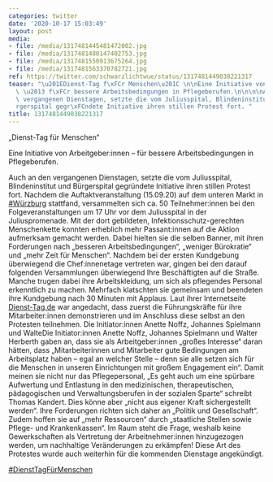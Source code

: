 ```yaml
---
categories: twitter
date: '2020-10-17 15:03:49'
layout: post
media:
- file: /media/1317481445481472002.jpg
- file: /media/1317481480147402753.jpg
- file: /media/1317481550913675264.jpg
- file: /media/1317481563370782721.jpg
ref: https://twitter.com/schwarzlichtwue/status/1317481449038221317
teaser: "\u201EDienst-Tag f\xFCr Menschen\u201C \n\nEine Initiative von Arbeitgeber:innen\
  \ \u2013 f\xFCr bessere Arbeitsbedingungen in Pflegeberufen.\n\n\n\nAuch an den\
  \ vergangenen Dienstagen, setzte die vom Juliusspital, Blindeninstitut und B\xFC\
  rgerspital gegr\xFCndete Initiative ihren stillen Protest fort. "
title: 1317481449038221317
---
```

„Dienst-Tag für Menschen“ 

Eine Initiative von Arbeitgeber:innen – für bessere Arbeitsbedingungen in Pflegeberufen.



Auch an den vergangenen Dienstagen, setzte die vom Juliusspital, Blindeninstitut und Bürgerspital gegründete Initiative ihren stillen Protest fort. 
Nachdem die Auftaktveranstaltung (15.09.20) auf dem unteren Markt in [#Würzburg](/t/würzburg) stattfand, versammelten sich ca. 50 Teilnehmer:innen bei den Folgeveranstaltungen um 17 Uhr vor dem Juliusspital in der Juliuspromenade. 
Mit der dort gebildeten, Infektionsschutz-gerechten Menschenkette konnten erheblich mehr Passant:innen auf die Aktion aufmerksam gemacht werden. Dabei hielten sie die selben Banner, mit ihren Forderungen nach 
„besseren Arbeitsbedingungen“, „weniger Bürokratie“ und „mehr Zeit für Menschen“. Nachdem bei der ersten Kundgebung überwiegend die Chef:innenetage vertreten war, gingen bei den darauf folgenden Versammlungen überwiegend Ihre Beschäftigten auf die Straße. 
Manche trugen dabei ihre Arbeitskleidung, um sich als pflegendes Personal erkenntlich zu machen. Mehrfach klatschten sie gemeinsam und beendeten ihre Kundgebung nach 30 Minuten mit Applaus.
Laut ihrer Internetseite [Dienst-Tag.de](http://www.Dienst-Tag.de) war angedacht, dass zuerst die Führungskräfte für ihre Mitarbeiter:innen demonstrieren und im Anschluss diese selbst an den Protesten teilnehmen.
Die Initiator:innen Anette Noffz, Johannes Spielmann und WalteDie Initiator:innen Anette Noffz, Johannes Spielmann und Walter Herberth gaben an, dass sie als Arbeitgeber:innen „großes Interesse“ daran hätten, dass „Mitarbeiterinnen und Mitarbeiter gute Bedingungen am Arbeitsplatz haben – egal an welcher Stelle – denn sie alle setzen sich für die Menschen in unseren Einrichtungen mit großem Engagement ein“.
Damit meinen sie nicht nur das Pflegepersonal, „Es geht auch um eine spürbare Aufwertung und Entlastung in den medizinischen, therapeutischen, pädagogischen und Verwaltungsberufen in der sozialen Sparte“ schreibt Thomas Kandert.
Dies könne aber „nicht aus eigener Kraft sichergestellt werden“. Ihre Forderungen richten sich daher an „Politik und Gesellschaft“. Zudem hoffen sie auf „mehr Ressourcen“ durch „staatliche Stellen sowie Pflege- und Krankenkassen“.
Im Raum steht die Frage, weshalb keine Gewerkschaften als Vertretung der Arbeitnehmer:innen hinzugezogen werden, um nachhaltige Veränderungen zu erkämpfen!
Diese Art des Protestes wurde auch weiterhin für die kommenden Dienstage angekündigt.

[#DienstTagFürMenschen](/t/diensttagfürmenschen)